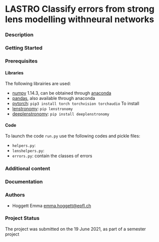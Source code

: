 # LASTRO Classify errors from strong lens modelling withneural networks

### Description



### Getting Started

### Prerequisites


#### Libraries
The following librairies are used:
* [numpy](http://www.numpy.org/) 1.14.3, can be obtained through [anaconda](https://www.anaconda.com/download/)
* [pandas](https://pandas.pydata.org/), also available through anaconda
* [pytorch](https://pytorch.org/): `pip3 install torch torchvision torchaudio`
To install 
* [lenstronomy](https://pypi.org/project/lenstronomy/): `pip lenstronomy`
* [deeplenstronomy](https://pypi.org/project/deeplenstronomy/): `pip install deeplenstronomy`


#### Code
To launch the code `run.py` use the following codes and pickle files:
* `helpers.py`: 
* `lenshelpers.py`:
* `errors.py`: contain the classes of errors


### Additional content

### Documentation


### Authors
* Hoggett Emma <emma.hoggett@epfl.ch>

### Project Status
The project was submitted on the 19 June 2021, as part of a semester project 
